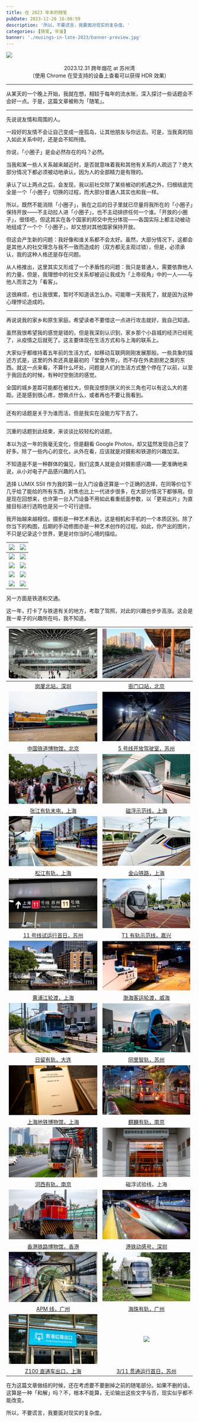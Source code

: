 ```yaml
---
title: 在 2023 年末的随笔
pubDate: 2023-12-26 16:08:59
description: '所以，不要谎言，我要面对现实的复杂度。'
categories: [随笔, 年鉴]
banner: './musings-in-late-2023/banner-preview.jpg'
---
```


<style>
  table {
    width: 100%;
    table-layout: fixed;
  }
</style>

![](./musings-in-late-2023/banner.avif)

<center>2023.12.31 跨年烟花 at 苏州湾</center>
<center>（使用 Chrome 在受支持的设备上查看可以获得 HDR 效果）</center>

---

从某天的一个晚上开始，我就在想，相较于每年的流水账，深入探讨一些话题会不会好一点。于是，这篇文章被称为「随笔」。

---

先说说友情和周围的人。

一段好的友情不会让自己变成一座孤岛，让其他朋友与你远去。可是，当我真的陷入如此关系中时，还是会不知所措。

你说，「小圈子」是会必然存在的吗？必然。

当我和某一些人关系越来越近时，是否就意味着我和其他有关系的人疏远了？绝大部分情况下都必须被动地承认，因为人的全部精力是有限的。

承认了以上两点之后，会发现，我以前社交除了某些被动的机遇之外，归根结底完全是一个「小圈子」切换的过程，而大部分普通人其实也和我一样。

所以，既然不能消除「小圈子」，我在之后的日子里就已尽量将我所在的「小圈子」保持开放——不主动拉人进「小圈子」，也不主动排挤任何一个谁。「开放的小圈子」，很怪吧，但这其实在各个国家的邦交中充分体现——各国实际上都主动被动地组成了一个个「小圈子」，却又想对其他国家保持开放。

但这会产生新的问题：我好像和谁关系都不会太好。虽然，大部分情况下，这都会是其他人的社交理念与我不一致而造成的（双方都无主观过错），但是，必须承认，我的这种人格还是存在问题。

从人格推出，这里其实又形成了一个矛盾性的问题：我只是普通人，需要依靠他人的力量，但是，我理想中的社交关系却被迫让我成为「上帝视角」中的一人——与他人而言之为「看客」。

这很麻烦，也让我很累，暂时不知道该怎么办。可能哪一天我死了，就是因为这种心理悖论造成的。

---

再说说我的家乡和原生家庭。希望读者不要借这一点进行攻击就好，我自己知道。

虽然我很希望我的感觉是错的，但是我深刻认识到，家乡那个小县城的经济已经死了，从疫情之后就死了。这主要体现在生活方式和与上海的联系上。

大家似乎都维持着五年前的生活方式，如移动互联网刚刚发展那般。一些具象的描述方式是，这里的外卖还真是最初的「堂食外带」，而不存在外卖厨房之类的东西。就这一点来看，不算什么坏处，问题是人们的生活方式整个停在了以前，以至于我回去的时候，有种时空倒流的感觉。

全国的城乡差距可能都在被拉大，但我没想到狭义的长三角也可以有这么大的差距。还是感到很心疼，想做点什么，或者再也不要让我看到。

---

还有的话题是关于为谁而活，但是我实在没能力写下去了。

---

沉重的话题到此结束，来谈谈比较轻松的话题。

本以为这一年的我毫无变化，但是翻看 Google Photos，却又猛然发现自己变了好多。除了一些内心的变化，从外在看，应该就是对摄影和铁道的兴趣加深。

不知道是不是一种群体的偏见，我们这类人就是会对摄影感兴趣——更准确地来说，从小对电子产品感兴趣的人们。

选择 LUMIX S5II 作为我的第一台入门设备还算是一个正确的选择，在同等价位下几乎给了能给的所有东西，对焦也比上一代进步很多，在大部分情况下都够用。但是现在回想来，也许第一台入门设备不用如此看重纸面参数，以「更易出片」为直接目标进行选购也是另一个可行途径。

我开始越来越相信，摄影是一种艺术表达，这是相机和手机的一个本质区别。除了你当下的构图，后期的手动修图亦是一种艺术创作的过程。如此，你产出的图片，不只是记录这个世界，更是对你当时心境的描绘。

| ![](https://images.unsplash.com/photo-1704535664713-ccfcae7c4b7b?q=80&w=2668&auto=format&fit=crop) | ![](https://images.unsplash.com/photo-1695632383953-cef213e1a9bd?q=80&w=2668&auto=format&fit=crop) |
| ------------------------------------------------------------ | ------------------------------------------------------------ |
| ![](https://images.unsplash.com/photo-1696598438429-61cd9e64cb61?q=80&w=2668&auto=format&fit=crop) | ![](https://images.unsplash.com/photo-1697109954672-e23731e0baeb?q=80&w=2668&auto=format&fit=crop) |
| ![](https://images.unsplash.com/photo-1697892727910-9fbd936bab0c?q=80&w=2664&auto=format&fit=crop) | ![](https://images.unsplash.com/photo-1703596347850-0b9c70755706?q=80&w=2668&auto=format&fit=crop) |
| ![](https://images.unsplash.com/photo-1703596637437-1863a4cbad3e?q=80&w=2668&auto=format&fit=crop) | ![](https://images.unsplash.com/photo-1703951781624-3455682c7a36?q=80&w=2668&auto=format&fit=crop) |
| ![](https://images.unsplash.com/photo-1704290681853-73fbde5da62a?q=80&w=2668&auto=format&fit=crop) | ![](https://images.unsplash.com/photo-1703596645625-6a11508f7e4c?q=80&w=2668&auto=format&fit=crop) |

另一方面是铁道和交通。

这一年，打卡了与铁道有关的地方，考取了驾照，对此的兴趣也步步高涨。这会是我一辈子的兴趣所在吗，我不知道。

|              ![](./musings-in-late-2023/1.webp)              |              ![](./musings-in-late-2023/2.webp)              |
| :----------------------------------------------------------: | :----------------------------------------------------------: |
| [岗厦北站，深圳](https://zh.wikipedia.org/wiki/%E5%B2%97%E5%8E%A6%E5%8C%97%E7%AB%99) | [衙门口站，北京](https://zh.wikipedia.org/wiki/%E5%8C%97%E4%BA%AC%E5%9C%B0%E9%93%811%E5%8F%B7%E7%BA%BF#%E8%A1%99%E9%97%A8%E5%8F%A3%E6%94%AF%E7%BA%BF) |
|              ![](./musings-in-late-2023/3.webp)              |              ![](./musings-in-late-2023/4.webp)              |
| [中国铁道博物馆，北京](https://zh.wikipedia.org/wiki/%E4%B8%AD%E5%9B%BD%E9%93%81%E9%81%93%E5%8D%9A%E7%89%A9%E9%A6%86%E4%B8%9C%E9%83%8A%E5%B1%95%E9%A6%86) | [5 号线开放驾驶室，苏州](https://zh.wikipedia.org/wiki/%E8%8B%8F%E5%B7%9E%E8%BD%A8%E9%81%93%E4%BA%A4%E9%80%9A5%E5%8F%B7%E7%BA%BF#cite_note-10) |
|              ![](./musings-in-late-2023/5.webp)              |              ![](./musings-in-late-2023/6.webp)              |
| [张江有轨末电，上海](https://zh.wikipedia.org/wiki/%E5%BC%A0%E6%B1%9F%E6%9C%89%E8%BD%A8%E7%94%B5%E8%BD%A6#%E5%81%9C%E8%BF%90) | [磁浮示范线，上海](https://zh.wikipedia.org/wiki/%E4%B8%8A%E6%B5%B7%E7%A3%81%E6%B5%AE%E7%A4%BA%E8%8C%83%E8%BF%90%E8%90%A5%E7%BA%BF) |
|              ![](./musings-in-late-2023/7.webp)              |              ![](./musings-in-late-2023/8.webp)              |
| [松江有轨，上海](https://zh.wikipedia.org/wiki/%E6%9D%BE%E6%B1%9F%E6%9C%89%E8%BD%A8%E7%94%B5%E8%BD%A6) | [金山铁路，上海](https://zh.wikipedia.org/wiki/%E9%87%91%E5%B1%B1%E9%93%81%E8%B7%AF) |
|              ![](./musings-in-late-2023/9.webp)              |             ![](./musings-in-late-2023/10.webp)              |
| [11 号线试运行首日，苏州](https://zh.wikipedia.org/wiki/%E8%8B%8F%E5%B7%9E%E8%BD%A8%E9%81%93%E4%BA%A4%E9%80%9A11%E5%8F%B7%E7%BA%BF) | [T1 有轨示范线，嘉兴](https://zh.wikipedia.org/wiki/%E5%98%89%E5%85%B4%E6%9C%89%E8%BD%A8%E7%94%B5%E8%BD%A6T1%E7%BA%BF) |
|             ![](./musings-in-late-2023/11.webp)              |             ![](./musings-in-late-2023/12.webp)              |
| [黄浦江轮渡，上海](https://zh.wikipedia.org/wiki/%E4%B8%8A%E6%B5%B7%E8%BD%AE%E6%B8%A1) | [渤海客运轮渡，威海](https://zh.wikipedia.org/wiki/%E5%A8%81%E6%B5%B7%E6%B8%AF) |
|             ![](./musings-in-late-2023/13.webp)              |             ![](./musings-in-late-2023/14.webp)              |
| [日留有轨，大连](https://zh.wikipedia.org/wiki/%E5%A4%A7%E8%BF%9E%E6%9C%89%E8%BD%A8%E7%94%B5%E8%BD%A6) | [同里智轨，苏州](https://zh.wikipedia.org/wiki/%E6%99%BA%E8%BD%A8#%E4%B8%AD%E5%9C%8B%E5%A4%A7%E9%99%B8) |
|             ![](./musings-in-late-2023/15.webp)              |             ![](./musings-in-late-2023/16.webp)              |
| [上海地铁博物馆，上海](https://zh.wikipedia.org/wiki/%E4%B8%8A%E6%B5%B7%E5%9C%B0%E9%93%81%E5%8D%9A%E7%89%A9%E9%A6%86) | [麒麟有轨，南京](https://zh.wikipedia.org/wiki/%E5%8D%97%E4%BA%AC%E6%9C%89%E8%BD%A8%E7%94%B5%E8%BD%A6#%E9%BA%92%E9%BA%9F%E6%9C%89%E8%BD%A8%E7%94%B5%E8%BD%A6) |
|             ![](./musings-in-late-2023/17.webp)              |             ![](./musings-in-late-2023/18.webp)              |
| [河西有轨，南京](https://zh.wikipedia.org/wiki/%E5%8D%97%E4%BA%AC%E6%9C%89%E8%BD%A8%E7%94%B5%E8%BD%A6#%E6%B2%B3%E8%A5%BF%E6%9C%89%E8%BD%A8%E7%94%B5%E8%BD%A6) |                       磁浮试验线，上海                       |
|             ![](./musings-in-late-2023/19.webp)              |             ![](./musings-in-late-2023/20.webp)              |
| [香港铁路博物馆，香港](https://zh.wikipedia.org/wiki/%E9%A6%99%E6%B8%AF%E9%90%B5%E8%B7%AF%E5%8D%9A%E7%89%A9%E9%A4%A8) | [港铁动感号，深圳](https://zh.wikipedia.org/wiki/%E6%B8%AF%E9%90%B5%E5%8B%95%E6%84%9F%E8%99%9F%E9%AB%98%E9%80%9F%E9%9B%BB%E5%8B%95%E5%88%97%E8%BB%8A) |
|             ![](./musings-in-late-2023/21.webp)              |             ![](./musings-in-late-2023/22.webp)              |
| [APM 线，广州](https://zh.wikipedia.org/wiki/%E7%8F%A0%E6%B1%9F%E6%96%B0%E5%9F%8E%E6%97%85%E5%AE%A2%E8%87%AA%E5%8A%A8%E8%BE%93%E9%80%81%E7%B3%BB%E7%BB%9F) | [海珠有轨，广州](https://zh.wikipedia.org/wiki/%E5%B9%BF%E5%B7%9E%E6%B5%B7%E7%8F%A0%E6%9C%89%E8%BD%A8%E7%94%B5%E8%BD%A61%E5%8F%B7%E7%BA%BF) |
|             ![](./musings-in-late-2023/23.webp)              |             ![](./musings-in-late-2023/24.webp)              |
| [Z100 直通车出口，上海](https://zh.wikipedia.org/wiki/Z99/Z100%E6%AC%A1%E5%88%97%E8%BB%8A) | [3/11 贯通运行首日，苏州](https://zh.wikipedia.org/wiki/%E8%8B%8F%E5%B7%9E%E5%B8%82%E8%BD%A8%E9%81%93%E4%BA%A4%E9%80%9A11%E5%8F%B7%E7%BA%BF%E4%B8%8E3%E5%8F%B7%E7%BA%BF%E5%B7%A5%E7%A8%8B%E8%B4%AF%E9%80%9A%E8%BF%90%E8%90%A5%E6%94%B9%E9%80%A0%E9%A1%B9%E7%9B%AE) |

在为这篇文章做结的时候，还在考虑要不要删掉之前的随笔部分。如果不删的话，这算是一种「和解」吗？不，根本不能算，无论输出这些文字与否，现实似乎都不能改变。

所以，不要谎言，我要面对现实的复杂度。
